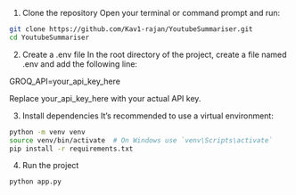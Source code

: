 1. Clone the repository
Open your terminal or command prompt and run:

````bash
git clone https://github.com/Kav1-rajan/YoutubeSummariser.git
cd YoutubeSummariser
````

2. Create a .env file
In the root directory of the project, create a file named .env and add the following line:

GROQ_API=your_api_key_here

Replace your_api_key_here with your actual API key.

3. Install dependencies
It’s recommended to use a virtual environment:
````bash
python -m venv venv
source venv/bin/activate  # On Windows use `venv\Scripts\activate`
pip install -r requirements.txt
````

4. Run the project
````bash
python app.py
````
